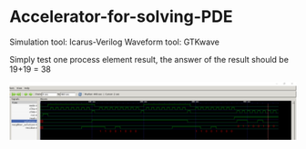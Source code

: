 # Accelerator-for-solving-PDE
Simulation tool: Icarus-Verilog
Waveform tool: GTKwave

Simply test one process element result, the answer of the result should be 19+19 = 38

![Simulation example for 19 + 19 = 38](PE_waveform.png)
